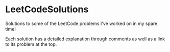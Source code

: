 # LeetCodeSolutions
Solutions to some of the LeetCode problems I've worked on in my spare time!

Each solution has a detailed explanation through comments as well as a link to its problem at the top.
